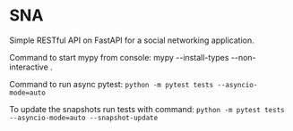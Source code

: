 # SNA
Simple RESTful API on FastAPI for a social networking application.

Command to start mypy from console:
mypy --install-types --non-interactive .

Command to run async pytest:
`python -m pytest tests --asyncio-mode=auto`

To update the snapshots run tests with command:
`python -m pytest tests --asyncio-mode=auto --snapshot-update`
